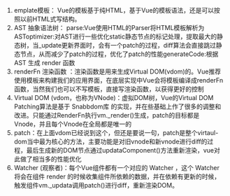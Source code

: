 1. emplate模板： Vue的模板基于纯HTML，基于Vue的模板语法，还是可以按照以前HTML式写结构。
2. AST 抽象语法树：
   parse:Vue使用HTML的Parser将HTML模板解析为ASToptimizer:对AST进行一些优化static静态节点的标记处理，提取最大的静态树，当_update更新界面时，会有一个patch的过程，diff算法会直接跳过静态节点，从而减少了patch的过程，优化了patch的性能generateCode:根据 AST 生成 render 函数
3. renderFn 渲染函数 ：渲染函数是用来生成Virtual DOM(vdom)的。Vue推荐使用模板来构建我们的应用界面，在底层实现中Vue会将模板编译成renderFn函数，当然我们也可以不写模板，直接写渲染函数，以获得更好的控制
4. Virtual DOM (vdom，也称为VNode)：虚拟DOM树，Vue的Virtual DOM Patching算法是基于 Snabbdom库 的实现，并在些基础上作了很多的调整和改进。只能通过RenderFn执行vm._render()生成，patch的目标都是Vnode，并且每个Vnode在全局都是唯一的
5. patch：在上面vdom已经说到这个，但还是要说一句，patch是整个virtaul-dom当中最为核心的方法，主要功能是对旧vnode和新vnode进行diff的过程，最后生成新的DOM节点通过updataComponent()方法重新渲染，vue对此做了相当多的性能优化
6. Watcher (观察者)：每个Vue组件都有一个对应的 Watcher ，这个 Watcher 将会在组件 render 的时候收集组件所依赖的数据，并在依赖有更新的时候，触发组件vm._updata调用patch()进行diff，重新渲染DOM。


